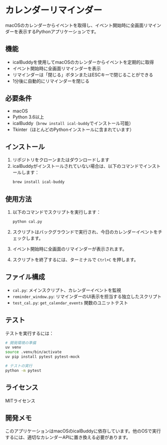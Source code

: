 # カレンダーリマインダー

macOSのカレンダーからイベントを取得し、イベント開始時に全画面リマインダーを表示するPythonアプリケーションです。

## 機能

- icalBuddyを使用してmacOSのカレンダーからイベントを定期的に取得
- イベント開始時に全画面リマインダーを表示
- リマインダーは「閉じる」ボタンまたはESCキーで閉じることができる
- 1分後に自動的にリマインダーを閉じる

## 必要条件

- macOS
- Python 3.6以上
- icalBuddy（`brew install ical-buddy`でインストール可能）
- Tkinter（ほとんどのPythonインストールに含まれています）

## インストール

1. リポジトリをクローンまたはダウンロードします
2. icalBuddyがインストールされていない場合は、以下のコマンドでインストールします：
   ```bash
   brew install ical-buddy
   ```

## 使用方法

1. 以下のコマンドでスクリプトを実行します：
   ```bash
   python cal.py
   ```

2. スクリプトはバックグラウンドで実行され、今日のカレンダーイベントをチェックします。

3. イベント開始時に全画面のリマインダーが表示されます。

4. スクリプトを終了するには、ターミナルで `Ctrl+C` を押します。

## ファイル構成

- `cal.py`: メインスクリプト、カレンダーイベントを監視
- `reminder_window.py`: リマインダーのUI表示を担当する独立したスクリプト
- `test_cal.py`: `get_calendar_events` 関数のユニットテスト

## テスト

テストを実行するには：

```bash
# 開発環境の準備
uv venv
source .venv/bin/activate
uv pip install pytest pytest-mock

# テストの実行
python -m pytest
```

## ライセンス

MITライセンス

## 開発メモ

このアプリケーションはmacOSのicalBuddyに依存しています。他のOSで実行するには、適切なカレンダーAPIに置き換える必要があります。
